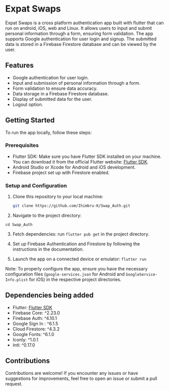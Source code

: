 # Expat Swaps

Expat Swaps is a cross platform authentication app built with flutter that can run on android, iOS, web and Linux. It allows users to input and submit personal information through a form, ensuring form validation. The app supports Google authentication for user login and signup. The submitted data is stored in a Firebase Firestore database and can be viewed by the user.

## Features

- Google authentication for user login.
- Input and submission of personal information through a form.
- Form validation to ensure data accuracy.
- Data storage in a Firebase Firestore database.
- Display of submitted data for the user.
- Logout option.

## Getting Started

To run the app locally, follow these steps:

### Prerequisites

- Flutter SDK: Make sure you have Flutter SDK installed on your machine. You can download it from the official Flutter website: [Flutter SDK](https://flutter.dev).
- Android Studio or Xcode for Android and iOS development.
- Firebase project set up with Firestore enabled.

### Setup and Configuration

1. Clone this repository to your local machine:

   ```bash
   git clone https://github.com/Ihimbru-K/Swap_Auth.git

2. Navigate to the project directory:

  `cd Swap_Auth`
  
3. Fetch dependencies: run `flutter pub get` in the project directory.
   
5. Set up Firebase Authentication and Firestore by following the instructions in the documentation.
   
7. Launch the app on a connected device or emulator: `flutter run`

Note: To properly configure the app, ensure you have the necessary configuration files (`google-services.json` for Android and `GoogleService-Info.plist` for iOS) in the respective project directories.

## Dependencies being added

- Flutter: [Flutter SDK](https://flutter.dev)
- Firebase Core: ^2.23.0
- Firebase Auth: ^4.10.1
- Google Sign In : ^6.1.5
- Cloud Firestore: ^4.3.2
- Google Fonts: ^6.1.0
- Iconly: ^1.0.1
- Intl: ^0.17.0

## Contributions

Contributions are welcome! If you encounter any issues or have suggestions for improvements, feel free to open an issue or submit a pull request.
